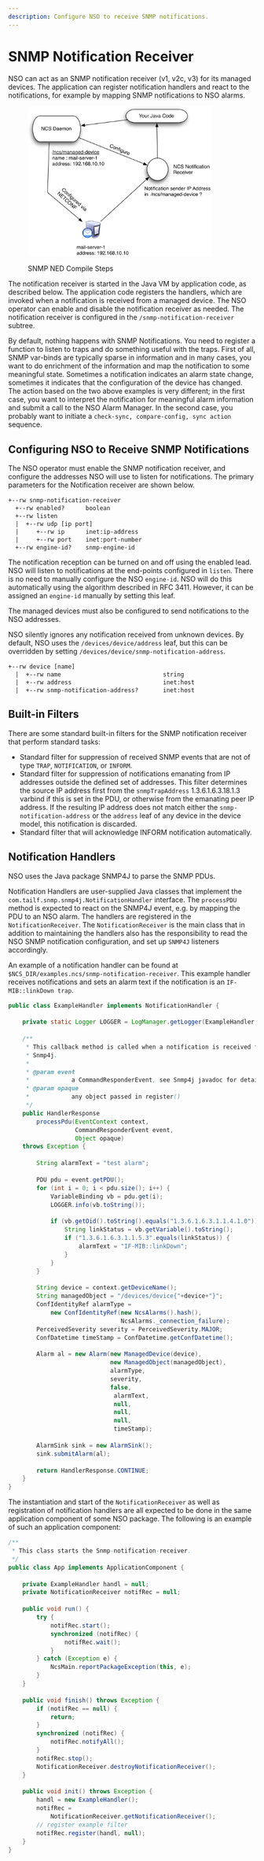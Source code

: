 ```yaml
---
description: Configure NSO to receive SNMP notifications.
---
```


# SNMP Notification Receiver

NSO can act as an SNMP notification receiver (v1, v2c, v3) for its managed devices. The application can register notification handlers and react to the notifications, for example by mapping SNMP notifications to NSO alarms.

<figure><img src="../../images/snmp-notif.png" alt="" width="375"><figcaption><p>SNMP NED Compile Steps</p></figcaption></figure>

The notification receiver is started in the Java VM by application code, as described below. The application code registers the handlers, which are invoked when a notification is received from a managed device. The NSO operator can enable and disable the notification receiver as needed. The notification receiver is configured in the `/snmp-notification-receiver` subtree.

By default, nothing happens with SNMP Notifications. You need to register a function to listen to traps and do something useful with the traps. First of all, SNMP var-binds are typically sparse in information and in many cases, you want to do enrichment of the information and map the notification to some meaningful state. Sometimes a notification indicates an alarm state change, sometimes it indicates that the configuration of the device has changed. The action based on the two above examples is very different; in the first case, you want to interpret the notification for meaningful alarm information and submit a call to the NSO Alarm Manager. In the second case, you probably want to initiate a `check-sync, compare-config, sync action` sequence.

## Configuring NSO to Receive SNMP Notifications <a href="#d5e8771" id="d5e8771"></a>

The NSO operator must enable the SNMP notification receiver, and configure the addresses NSO will use to listen for notifications. The primary parameters for the Notification receiver are shown below.

```
+--rw snmp-notification-receiver
  +--rw enabled?      boolean
  +--rw listen
  |  +--rw udp [ip port]
  |     +--rw ip      inet:ip-address
  |     +--rw port    inet:port-number
  +--rw engine-id?    snmp-engine-id
```

The notification reception can be turned on and off using the enabled lead. NSO will listen to notifications at the end-points configured in `listen`. There is no need to manually configure the NSO `engine-id`. NSO will do this automatically using the algorithm described in RFC 3411. However, it can be assigned an `engine-id` manually by setting this leaf.

The managed devices must also be configured to send notifications to the NSO addresses.

NSO silently ignores any notification received from unknown devices. By default, NSO uses the `/devices/device/address` leaf, but this can be overridden by setting `/devices/device/snmp-notification-address`.

```
+--rw device [name]
  |  +--rw name                             string
  |  +--rw address                          inet:host
  |  +--rw snmp-notification-address?       inet:host
```

## Built-in Filters <a href="#d5e8786" id="d5e8786"></a>

There are some standard built-in filters for the SNMP notification receiver that perform standard tasks:

* Standard filter for suppression of received SNMP events that are not of type `TRAP`, `NOTIFICATION`, or `INFORM`.
* Standard filter for suppression of notifications emanating from IP addresses outside the defined set of addresses. This filter determines the source IP address first from the `snmpTrapAddress` 1.3.6.1.6.3.18.1.3 varbind if this is set in the PDU, or otherwise from the emanating peer IP address. If the resulting IP address does not match either the `snmp-notification-address` or the `address` leaf of any device in the device model, this notification is discarded.
* Standard filter that will acknowledge INFORM notification automatically.

## Notification Handlers <a href="#d5e8794" id="d5e8794"></a>

NSO uses the Java package SNMP4J to parse the SNMP PDUs.

Notification Handlers are user-supplied Java classes that implement the `com.tailf.snmp.snmp4j.NotificationHandler` interface. The `processPDU` method is expected to react on the SNMP4J event, e.g. by mapping the PDU to an NSO alarm. The handlers are registered in the `NotificationReceiver`. The `NotificationReceiver` is the main class that in addition to maintaining the handlers also has the responsibility to read the NSO SNMP notification configuration, and set up `SNMP4J` listeners accordingly.

An example of a notification handler can be found at `$NCS_DIR/examples.ncs/snmp-notification-receiver`. This example handler receives notifications and sets an alarm text if the notification is an `IF-MIB::linkDown trap`.

```java
public class ExampleHandler implements NotificationHandler {

    private static Logger LOGGER = LogManager.getLogger(ExampleHandler.class);

    /**
     * This callback method is called when a notification is received from
     * Snmp4j.
     *
     * @param event
     *            a CommandResponderEvent, see Snmp4j javadoc for details
     * @param opaque
     *            any object passed in register()
     */
    public HandlerResponse
        processPdu(EventContext context,
                   CommandResponderEvent event,
                   Object opaque)
    throws Exception {

        String alarmText = "test alarm";

        PDU pdu = event.getPDU();
        for (int i = 0; i < pdu.size(); i++) {
            VariableBinding vb = pdu.get(i);
            LOGGER.info(vb.toString());

            if (vb.getOid().toString().equals("1.3.6.1.6.3.1.1.4.1.0")) {
                String linkStatus = vb.getVariable().toString();
                if ("1.3.6.1.6.3.1.1.5.3".equals(linkStatus)) {
                    alarmText = "IF-MIB::linkDown";
                }
            }
        }

        String device = context.getDeviceName();
        String managedObject = "/devices/device{"+device+"}";
        ConfIdentityRef alarmType =
            new ConfIdentityRef(new NcsAlarms().hash(),
                                NcsAlarms._connection_failure);
        PerceivedSeverity severity = PerceivedSeverity.MAJOR;
        ConfDatetime timeStamp = ConfDatetime.getConfDatetime();

        Alarm al = new Alarm(new ManagedDevice(device),
                             new ManagedObject(managedObject),
                             alarmType,
                             severity,
                             false,
                              alarmText,
                              null,
                              null,
                              null,
                              timeStamp);

        AlarmSink sink = new AlarmSink();
        sink.submitAlarm(al);

        return HandlerResponse.CONTINUE;
    }
}
```

The instantiation and start of the `NotificationReceiver` as well as registration of notification handlers are all expected to be done in the same application component of some NSO package. The following is an example of such an application component:

```java
/**
 * This class starts the Snmp-notification-receiver.
 */
public class App implements ApplicationComponent {

    private ExampleHandler handl = null;
    private NotificationReceiver notifRec = null;

    public void run() {
        try {
            notifRec.start();
            synchronized (notifRec) {
                notifRec.wait();
            }
        } catch (Exception e) {
            NcsMain.reportPackageException(this, e);
        }
    }

    public void finish() throws Exception {
        if (notifRec == null) {
            return;
        }
        synchronized (notifRec) {
            notifRec.notifyAll();
        }
        notifRec.stop();
        NotificationReceiver.destroyNotificationReceiver();
    }

    public void init() throws Exception {
        handl = new ExampleHandler();
        notifRec =
            NotificationReceiver.getNotificationReceiver();
        // register example filter
        notifRec.register(handl, null);
    }
}
```
